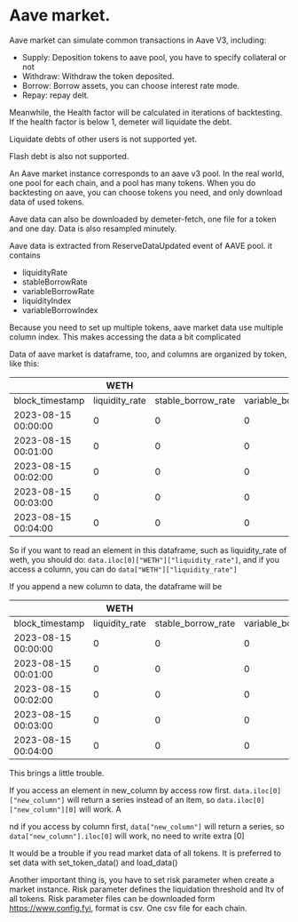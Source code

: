 # Aave market.

Aave market can simulate common transactions in Aave V3, including:

* Supply: Deposition tokens to aave pool, you have to specify collateral or not
* Withdraw: Withdraw the token deposited.
* Borrow: Borrow assets, you can choose interest rate mode.
* Repay: repay delt.

Meanwhile, the Health factor will be calculated in iterations of backtesting. If the health factor is below 1, demeter
will liquidate the debt.

Liquidate debts of other users is not supported yet.

Flash debt is also not supported.

An Aave market instance corresponds to an aave v3 pool. In the real world, one pool for each chain, and a pool has many
tokens. When you do backtesting on aave, you can choose tokens you need, and only download data of used tokens.

Aave data can also be downloaded by demeter-fetch, one file for a token and one day. Data is also resampled minutely.

Aave data is extracted from ReserveDataUpdated event of AAVE pool. it contains

* liquidityRate
* stableBorrowRate
* variableBorrowRate
* liquidityIndex
* variableBorrowIndex

Because you need to set up multiple tokens, aave market data use multiple column index. This makes accessing the data a
bit
complicated

Data of aave market is dataframe, too, and columns are organized by token, like this:

|                     | WETH           |                    |                      |                 |                       |
|---------------------|----------------|--------------------|----------------------|-----------------|-----------------------|
| block_timestamp     | liquidity_rate | stable_borrow_rate | variable_borrow_rate | liquidity_index | variable_borrow_index |
| 2023-08-15 00:00:00 | 0              | 0                  | 0                    | 1               | 1                     |
| 2023-08-15 00:01:00 | 0              | 0                  | 0                    | 1.001           | 1.001                 |
| 2023-08-15 00:02:00 | 0              | 0                  | 0                    | 1.002           | 1.002                 |
| 2023-08-15 00:03:00 | 0              | 0                  | 0                    | 1.003           | 1.003                 |
| 2023-08-15 00:04:00 | 0              | 0                  | 0                    | 1.004           | 1.004                 |

So if you want to read an element in this dataframe, such as liquidity_rate of weth, you should
do: ```data.iloc[0]["WETH"]["liquidity_rate"]```,
and if you access a column, you can do ```data["WETH"]["liquidity_rate"]```

If you append a new column to data, the dataframe will be

|                     | WETH           |                    |                      |                 |                       | new_column |
|---------------------|----------------|--------------------|----------------------|-----------------|-----------------------|------------|
| block_timestamp     | liquidity_rate | stable_borrow_rate | variable_borrow_rate | liquidity_index | variable_borrow_index |            |
| 2023-08-15 00:00:00 | 0              | 0                  | 0                    | 1               | 1                     | 1          |
| 2023-08-15 00:01:00 | 0              | 0                  | 0                    | 1.001           | 1.001                 | 2          |
| 2023-08-15 00:02:00 | 0              | 0                  | 0                    | 1.002           | 1.002                 | 3          |
| 2023-08-15 00:03:00 | 0              | 0                  | 0                    | 1.003           | 1.003                 | 4          |
| 2023-08-15 00:04:00 | 0              | 0                  | 0                    | 1.004           | 1.004                 | 5          |

This brings a little trouble.

If you access an element in new_column by access row first. ```data.iloc[0]["new_column"]``` will return a series
instead of an item, so ```data.iloc[0]["new_column"][0]``` will work. A

nd if you access by column first, ```data["new_column"]``` will return a series, so ```data["new_column"].iloc[0]```
will work, no need to write extra [0]

It would be a trouble if you read market data of all tokens. It is preferred to set data with set_token_data() and
load_data()

Another important thing is, you have to set risk parameter when create a market instance. Risk parameter defines the liquidation threshold and ltv of all tokens. Risk parameter files can be downloaded form https://www.config.fyi, format is csv. One csv file for each chain.